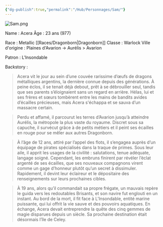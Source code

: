 ```yaml
---
{"dg-publish":true,"permalink":"/Hub/Personnages/Sam/"}
---
```


![Sam.png](/img/user/EXTRA/00_IMAGES/Sam.png)

Name : Acera 
Âge : 23 ans (977)

Race : Metallic [[Races/Dragonborn\|Dragonborn]] 
Classe : Warlock 
Ville d'origine : Plaines d'Avarion -> Aurélis > Avarion

Patron : L'Insondable

Backstory : 

> Acera vit le jour au sein d’une couvée rarissime d’œufs de dragons métalliques argentins, la dernière connue depuis des générations. À peine éclos, il se tenait déjà debout, prêt à se débrouiller seul, tandis que ses parents s’éloignaient sans un regard en arrière. Hélas, lui et ses frères et sœurs tombèrent entre les mains de bandits avides d’écailles précieuses, mais Acera s'échappa et se sauva d’un massacre certain.

> Perdu et affamé, il parcourut les terres d’Avarion jusqu’à atteindre Aurélis, la métropole la plus vaste du royaume. Discret sous sa capuche, il survécut grâce à de petits métiers et il peint ses écailles en rouge pour se mêler aux autres Dragonborn.

> À l’âge de 12 ans, attiré par l’appel des flots, il s’engagea auprès d’un équipage de pirates spécialisés dans la traque de primes. Sous leur aile, il apprit les usages de la civilité : salutations, tenue adéquate, langage soigné. Cependant, les embruns finirent par révéler l’éclat argenté de ses écailles, que ses nouveaux compagnons virent comme un gage d’honneur plutôt qu’un secret à dissimuler. Rapidement, il devint leur éclaireur et le dépositaire des renseignements sur leurs prochaines cibles.

> À 19 ans, alors qu’il commandait sa propre frégate, un mauvais repère le guida vers les redoutables Brisants, et son navire fut englouti en un instant. Au bord de la mort, il fit face à L’Insondable, entité marine puissante, qui lui offrit la vie sauve et des pouvoirs aquatiques. En échange, Acera devait entreprendre la quête des cinq gemmes de magie disparues depuis un siècle. Sa prochaine destination était désormais l’île de Celey.

